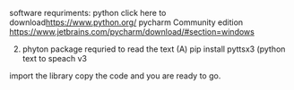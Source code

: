 software requriments:
python click here to download<https://www.python.org/>
pycharm Community edition <https://www.jetbrains.com/pycharm/download/#section=windows>

2. phyton package requried to read the text
(A) pip install pyttsx3 (python text to speach v3

import the library copy the code and you are ready to go.
